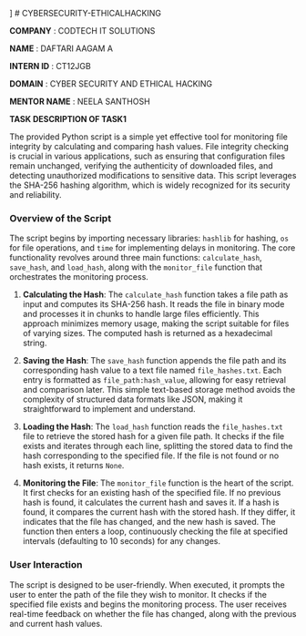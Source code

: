  \] # CYBERSECURITY-ETHICALHACKING

**COMPANY**    :   CODTECH IT SOLUTIONS

**NAME**       :   DAFTARI AAGAM A

**INTERN ID**  :   CT12JGB

**DOMAIN**     :   CYBER SECURITY AND ETHICAL HACKING

**MENTOR NAME** :   NEELA SANTHOSH

**TASK DESCRIPTION OF TASK1** 

The provided Python script is a simple yet effective tool for monitoring file integrity by calculating and comparing hash values. File integrity checking is crucial in various applications, such as ensuring that configuration files remain unchanged, verifying the authenticity of downloaded files, and detecting unauthorized modifications to sensitive data. This script leverages the SHA-256 hashing algorithm, which is widely recognized for its security and reliability.

### Overview of the Script

The script begins by importing necessary libraries: `hashlib` for hashing, `os` for file operations, and `time` for implementing delays in monitoring. The core functionality revolves around three main functions: `calculate_hash`, `save_hash`, and `load_hash`, along with the `monitor_file` function that orchestrates the monitoring process.

1. **Calculating the Hash**: The `calculate_hash` function takes a file path as input and computes its SHA-256 hash. It reads the file in binary mode and processes it in chunks to handle large files efficiently. This approach minimizes memory usage, making the script suitable for files of varying sizes. The computed hash is returned as a hexadecimal string.

2. **Saving the Hash**: The `save_hash` function appends the file path and its corresponding hash value to a text file named `file_hashes.txt`. Each entry is formatted as `file_path:hash_value`, allowing for easy retrieval and comparison later. This simple text-based storage method avoids the complexity of structured data formats like JSON, making it straightforward to implement and understand.

3. **Loading the Hash**: The `load_hash` function reads the `file_hashes.txt` file to retrieve the stored hash for a given file path. It checks if the file exists and iterates through each line, splitting the stored data to find the hash corresponding to the specified file. If the file is not found or no hash exists, it returns `None`.

4. **Monitoring the File**: The `monitor_file` function is the heart of the script. It first checks for an existing hash of the specified file. If no previous hash is found, it calculates the current hash and saves it. If a hash is found, it compares the current hash with the stored hash. If they differ, it indicates that the file has changed, and the new hash is saved. The function then enters a loop, continuously checking the file at specified intervals (defaulting to 10 seconds) for any changes.

### User Interaction

The script is designed to be user-friendly. When executed, it prompts the user to enter the path of the file they wish to monitor. It checks if the specified file exists and begins the monitoring process. The user receives real-time feedback on whether the file has changed, along with the previous and current hash values.



